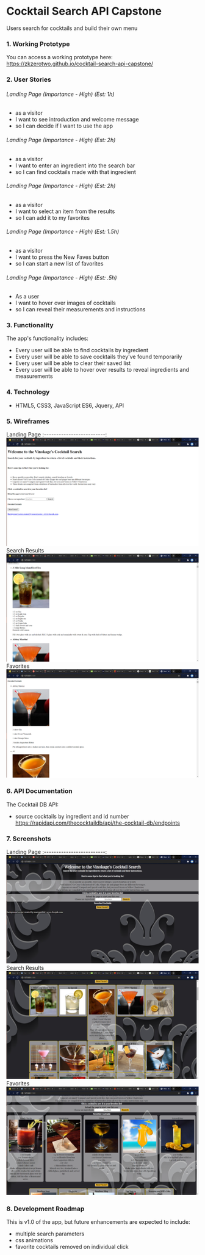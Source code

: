# Cocktail Search API Capstone
Users search for cocktails and build their own menu




### 1. Working Prototype
You can access a working prototype here: https://zkzerotwo.github.io/cocktail-search-api-capstone/



### 2. User Stories
###### Landing Page (Importance - High) (Est: 1h)
* as a visitor
* I want to see introduction and welcome message
* so I can decide if I want to use the app

###### Landing Page (Importance - High) (Est: 2h)
* as a visitor
* I want to enter an ingredient into the search bar
* so I can find cocktails made with that ingredient

###### Landing Page (Importance - High) (Est: 2h)
* as a visitor
* I want to select an item from the results
* so I can add it to my favorites

###### Landing Page (Importance - High) (Est: 1.5h)
* as a visitor
* I want to press the New Faves button
* so I can start a new list of favorites

###### Landing Page (Importance - High) (Est: .5h)
* As a user
* I want to hover over images of cocktails
* so I can reveal their measurements and instructions


### 3. Functionality
The app's functionality includes:
* Every user will be able to find cocktails by ingredient
* Every user will be able to save cocktails they've found temporarily
* Every user will be able to clear their saved list
* Every user will be able to hover over results to reveal ingredients and measurements



### 4. Technology
* HTML5, CSS3, JavaScript ES6, Jquery, API



### 5. Wireframes
Landing Page
:-------------------------:
![Landing Page](/github-images/wireframes/screenshot1.png)
Search Results
![Search Results](/github-images/wireframes/screenshot2.png)
Favorites
![Favorites](/github-images/wireframes/screenshot3.png)





### 6. API Documentation
The Cocktail DB API: 
* source cocktails by ingredient and id number https://rapidapi.com/thecocktaildb/api/the-cocktail-db/endpoints



### 7. Screenshots
Landing Page
:-------------------------:
![Landing Page](/github-images/screenshots/screenshot1.png)
Search Results
![Search Results](/github-images/screenshots/screenshot2.png)
Favorites
![Favorites](/github-images/screenshots/screenshot3.png)



### 8. Development Roadmap
This is v1.0 of the app, but future enhancements are expected to include:
* multiple search parameters
* css animations
* favorite cocktails removed on individual click


